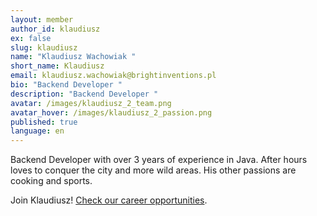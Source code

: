 ```yaml
---
layout: member
author_id: klaudiusz
ex: false
slug: klaudiusz
name: "Klaudiusz Wachowiak "
short_name: Klaudiusz
email: klaudiusz.wachowiak@brightinventions.pl
bio: "Backend Developer "
description: "Backend Developer "
avatar: /images/klaudiusz_2_team.png
avatar_hover: /images/klaudiusz_2_passion.png
published: true
language: en
---
```

Backend Developer with over 3 years of experience in Java. After hours loves to conquer the city and more wild areas. His other passions are cooking and sports.

Join Klaudiusz! [Check our career opportunities](/career).
